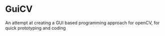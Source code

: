 GuiCV
=====

An attempt at creating a GUI based programming approach for openCV, for quick prototyping and coding
